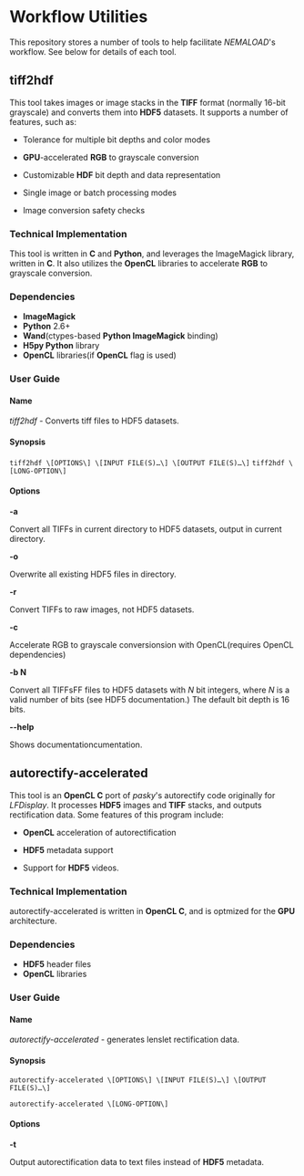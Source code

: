 # Workflow Utilities
This repository stores a number of tools to help facilitate *NEMALOAD*'s workflow. See below for details of each tool.

## tiff2hdf

This tool takes images or image stacks in the **TIFF** format (normally 16-bit grayscale) and converts them into **HDF5** datasets. It supports a number of features, such as:
* Tolerance for multiple bit depths and color modes

* **GPU**-accelerated **RGB** to grayscale conversion

* Customizable **HDF** bit depth and data representation

* Single image or batch processing modes

* Image conversion safety checks

### Technical Implementation
This tool is written in **C** and **Python**, and leverages the ImageMagick library, written in **C**. It also utilizes the **OpenCL** libraries to accelerate **RGB** to grayscale conversion.

### Dependencies
* **ImageMagick**
* **Python** 2.6+
* **Wand**(ctypes-based **Python ImageMagick** binding)
* **H5py Python** library
* **OpenCL** libraries(if **OpenCL** flag is used)

### User Guide
#### Name
*tiff2hdf* - Converts tiff files to HDF5 datasets.
#### Synopsis
`tiff2hdf \[OPTIONS\] \[INPUT FILE(S)…\] \[OUTPUT FILE(S)…\]`
`tiff2hdf \[LONG-OPTION\]`
#### Options
**-a**  

Convert all TIFFs in current directory to HDF5 datasets, output in current directory.

**-o**  

Overwrite all existing HDF5 files in directory.

**-r**  

Convert TIFFs to raw images, not HDF5 datasets.

**-c**  

Accelerate RGB to grayscale conversionsion with OpenCL(requires OpenCL dependencies)

**-b N**  

Convert all TIFFsFF files to HDF5 datasets with _N_ bit integers, where _N_ is a valid number of bits (see HDF5 documentation.) The default bit depth is 16 bits.

**--help**   

Shows documentationcumentation.

## autorectify-accelerated
This tool is an **OpenCL C** port of *pasky*'s autorectify code originally for *LFDisplay*. It processes **HDF5** images and **TIFF** stacks, and outputs rectification data. Some features of this program include:

* **OpenCL** acceleration of autorectification

* **HDF5** metadata support

* Support for **HDF5** videos.

### Technical Implementation
autorectify-accelerated is written in **OpenCL C**, and is optmized for the **GPU** architecture. 
### Dependencies
* **HDF5** header files
* **OpenCL** libraries

### User Guide

#### Name
*autorectify-accelerated* - generates lenslet rectification data.  

#### Synopsis
`autorectify-accelerated \[OPTIONS\] \[INPUT FILE(S)…\] \[OUTPUT FILE(S)…\]`  

`autorectify-accelerated \[LONG-OPTION\]`

#### Options
**-t**  

Output autorectification data to text files instead of **HDF5** metadata.






